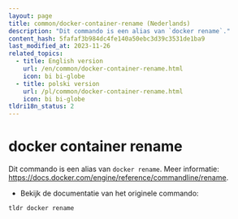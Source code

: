 ```yaml
---
layout: page
title: common/docker-container-rename (Nederlands)
description: "Dit commando is een alias van `docker rename`."
content_hash: 5fafaf3b984dc4fe140a50ebc3d39c3531de1ba9
last_modified_at: 2023-11-26
related_topics:
  - title: English version
    url: /en/common/docker-container-rename.html
    icon: bi bi-globe
  - title: polski version
    url: /pl/common/docker-container-rename.html
    icon: bi bi-globe
tldri18n_status: 2
---
```

# docker container rename

Dit commando is een alias van `docker rename`.
Meer informatie: <https://docs.docker.com/engine/reference/commandline/rename>.

- Bekijk de documentatie van het originele commando:

`tldr docker rename`
